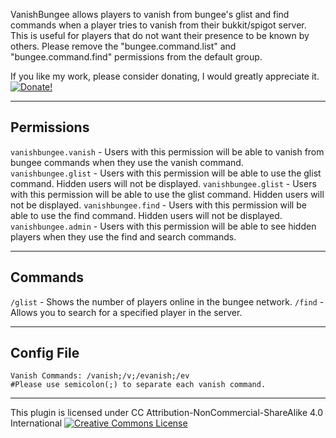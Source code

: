 VanishBungee allows players to vanish from bungee's glist and find commands when a player tries to vanish from their bukkit/spigot server. This is useful for players that do not want their presence to be known by others. Please remove the "bungee.command.list" and "bungee.command.find" permissions from the default group.

If you like my work, please consider donating, I would greatly appreciate it. [![Donate!](https://www.paypalobjects.com/en_US/i/btn/btn_donate_LG.gif)](https://www.paypal.com/cgi-bin/webscr?cmd=_donations&business=vik1395lp@gmail.com&lc=US&item_name=Spigot%20Plugins&item_number=LegitPlay.net%20Plugin%20Dev&no_note=0&currency_code=USD&bn=PP-DonationsBF:btn_donateCC_LG.gif:NonHostedGuest)

-----------
Permissions
-----------

`vanishbungee.vanish` - Users with this permission will be able to vanish from bungee commands when they use the vanish command.
`vanishbungee.glist` - Users with this permission will be able to use the glist command. Hidden users will not be displayed.
`vanishbungee.glist` - Users with this permission will be able to use the glist command. Hidden users will not be displayed.
`vanishbungee.find` - Users with this permission will be able to use the find command. Hidden users will not be displayed.
`vanishbungee.admin` - Users with this permission will be able to see hidden players when they use the find and search commands.

-----------


Commands
-----------

`/glist` - Shows the number of players online in the bungee network.
`/find` - Allows you to search for a specified player in the server.

-----------


Config File
-----------

    Vanish Commands: /vanish;/v;/evanish;/ev
    #Please use semicolon(;) to separate each vanish command.

-----------


This plugin is licensed under CC Attribution-NonCommercial-ShareAlike 4.0 International
[![Creative Commons License](http://i.creativecommons.org/l/by-nc-nd/3.0/88x31.png)](http://creativecommons.org/licenses/by-nc-sa/4.0/deed.en_US)
